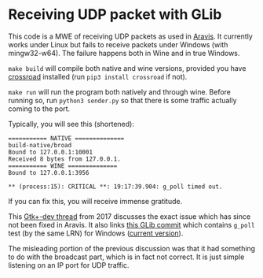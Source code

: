Receiving UDP packet with GLib
===============================

This code is a MWE of receiving UDP packets as used in [Aravis](https://github.com/AravisProject/aravis). It currently works under Linux but fails to receive packets under Windows (with mingw32-w64). The failure happens both in Wine and in true Windows.

`make build` will compile both native and wine versions, provided you have [crossroad](https://pypi.org/project/crossroad/) installed (run `pip3 install crossroad` if not).

`make run` will run the program both natively and through wine. Before running so, run `python3 sender.py` so that there is some traffic actually coming to the port.

Typically, you will see this (shortened):

```
=========== NATIVE ==============
build-native/broad
Bound to 127.0.0.1:10001
Received 8 bytes from 127.0.0.1.
=========== WINE ==============
Bound to 127.0.0.1:3956

** (process:15): CRITICAL **: 19:17:39.904: g_poll timed out.
```

If you can fix this, you will receive immense gratitude.

This [Gtk+-dev thread](http://gtk.10911.n7.nabble.com/g-io-channel-win32-poll-Problem-on-Windows-td92219.html) from 2017 discusses the exact issue which has since not been fixed in Aravis. It also links [this GLib commit](https://gitlab.gnome.org/GNOME/glib/commit/425a9f5864f69f804f11279b558ff925d421b546) which contains `g_poll` test (by the same LRN) for Windows ([current version](https://gitlab.gnome.org/GNOME/glib/-/blob/master/glib/tests/gpoll.c)).

The misleading portion of the previous discussion was that it had something to do with the broadcast part, which is in fact not correct. It is just simple listening on an IP port for UDP traffic.
